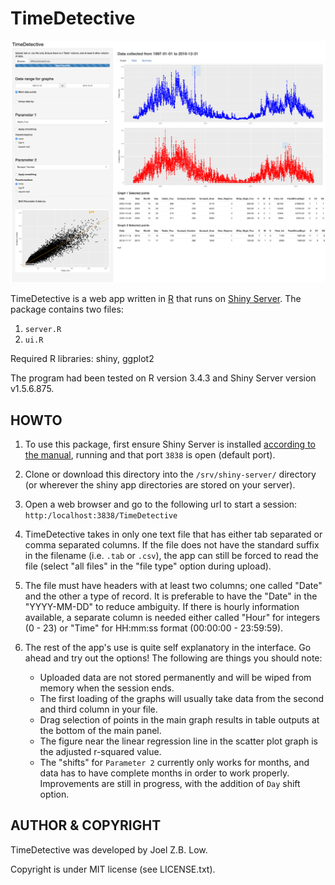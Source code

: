 # TimeDetective #

![TimeDetective](example1screen.png "TimeDetective example")

TimeDetective is a web app written in [R](https://www.r-project.org/) that runs on [Shiny Server](https://shiny.rstudio.com/). The package contains two files:

1. `server.R`
2. `ui.R`
	
Required R libraries: shiny, ggplot2

The program had been tested on R version 3.4.3 and Shiny Server version v1.5.6.875.



## HOWTO ##
1. To use this package, first ensure Shiny Server is installed [according to the manual](https://shiny.rstudio.com/products/shiny/download-server/), running and that port `3838` is open (default port).

2. Clone or download this directory into the `/srv/shiny-server/` directory (or wherever the shiny app directories are stored on your server).

3. Open a web browser and go to the following url to start a session:
		`http:/localhost:3838/TimeDetective`

4. TimeDetective takes in only one text file that has either tab separated or comma separated columns. If the file does not have the standard suffix in the filename (i.e. `.tab` or `.csv`), the app can still be forced to read the file (select "all files" in the "file type" option during upload). 

5. The file must have headers with at least two columns; one called "Date" and the other a type of record. It is preferable to have the "Date" in the "YYYY-MM-DD" to reduce ambiguity. If there is hourly information available, a separate column is needed either called "Hour" for integers (0 - 23) or "Time" for HH:mm:ss format (00:00:00 - 23:59:59).

6. The rest of the app's use is quite self explanatory in the interface. Go ahead and try out the options! The following are things you should note:
	+ Uploaded data are not stored permanently and will be wiped from memory when the session ends.
	+ The first loading of the graphs will usually take data from the second and third column in your file.
	+ Drag selection of points in the main graph results in table outputs at the bottom of the main panel.
	+ The figure near the linear regression line in the scatter plot graph is the adjusted r-squared value.
	+ The "shifts" for `Parameter 2` currently only works for months, and data has to have complete months in order to work properly. Improvements are still in progress, with the addition of `Day` shift option.



## AUTHOR & COPYRIGHT ##
TimeDetective was developed by Joel Z.B. Low.

Copyright is under MIT license (see LICENSE.txt).
